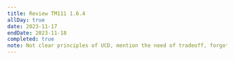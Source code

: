```yaml
---
title: Review TM111 1.6.4
allDay: true
date: 2023-11-17
endDate: 2023-11-18
completed: true
note: Not clear principles of UCD, mention the need of tradeoff, forgot the principles of consistency and simplicity, how to apply perciuability and feedback, low information flow relate to feedback, intuitive and exception of affordance
---
```

